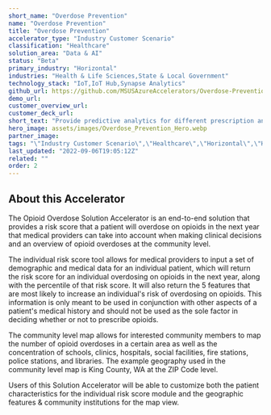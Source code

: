 ```yaml
---
short_name: "Overdose Prevention"
name: "Overdose Prevention"
title: "Overdose Prevention"
accelerator_type: "Industry Customer Scenario"
classification: "Healthcare"
solution_area: "Data & AI"
status: "Beta"
primary_industry: "Horizontal"
industries: "Health & Life Sciences,State & Local Government"
technology_stack: "IoT,IoT Hub,Synapse Analytics"
github_url: https://github.com/MSUSAzureAccelerators/Overdose-Prevention-Solution-Accelerator
demo_url: 
customer_overview_url: 
customer_deck_url: 
short_text: "Provide predictive analytics for different prescription and distribution services."
hero_image: assets/images/Overdose_Prevention_Hero.webp
partner_image: 
tags: "\"Industry Customer Scenario\",\"Healthcare\",\"Horizontal\",\"Health & Life Sciences\",\"State & Local Government\",\"IoT\",\"IoT Hub\",\"Synapse Analytics\",\"Data & AI\",\"Beta\""
last_updated: "2022-09-06T19:05:12Z"
related: ""
order: 2
---
```

## About this Accelerator

The Opioid Overdose Solution Accelerator is an end-to-end solution that provides a risk score that a patient will overdose on opioids in the next year that medical providers can take into account when making clinical decisions and an overview of opioid overdoses at the community level.

The individual risk score tool allows for medical providers to input a set of demographic and medical data for an individual patient, which will return the risk score for an individual overdosing on opioids in the next year, along with the percentile of that risk score. It will also return the 5 features that are most likely to increase an individual's risk of overdosing on opioids. This information is only meant to be used in conjunction with other aspects of a patient's medical history and should not be used as the sole factor in deciding whether or not to prescribe opioids.

The community level map allows for interested community members to map the number of opioid overdoses in a certain area as well as the concentration of schools, clinics, hospitals, social facilities, fire stations, police stations, and libraries. The example geography used in the community level map is King County, WA at the ZIP Code level.

Users of this Solution Accelerator will be able to customize both the patient characteristics for the individual risk score module and the geographic features & community institutions for the map view.